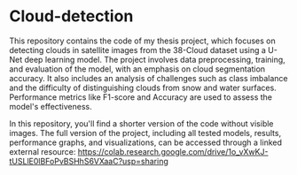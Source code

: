 # Cloud-detection
This repository contains the code of my thesis project, which focuses on detecting clouds in satellite images from the 38-Cloud dataset using a U-Net deep learning model. The project involves data preprocessing, training, and evaluation of the model, with an emphasis on cloud segmentation accuracy. It also includes an analysis of challenges such as class imbalance and the difficulty of distinguishing clouds from snow and water surfaces. Performance metrics like F1-score and Accuracy are used to assess the model's effectiveness.

In this repository, you'll find a shorter version of the code without visible images. The full version of the project, including all tested models, results, performance graphs, and visualizations, can be accessed through a linked external resource: https://colab.research.google.com/drive/1o_vXwKJ-tUSLlE0lBFoPvBSHhS6VXaaC?usp=sharing
